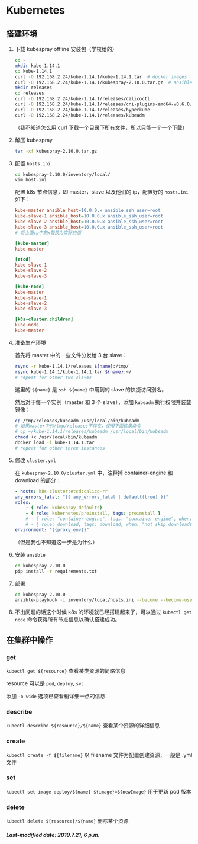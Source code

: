 # Kubernetes

## 搭建环境

1. 下载 kubespray offline 安装包（学校给的）

   ```bash
   cd ~
   mkdir kube-1.14.1
   cd kube-1.14.1
   curl -O 192.168.2.24/kube-1.14.1/kube-1.14.1.tar  # docker images
   curl -O 192.168.2.24/kube-1.14.1/kubespray-2.10.0.tar.gz  # ansible scripts
   mkdir releases
   cd releases
   curl -O 192.168.2.24/kube-1.14.1/releases/calicoctl
   curl -O 192.168.2.24/kube-1.14.1/releases/cni-plugins-amd64-v0.6.0.tgz
   curl -O 192.168.2.24/kube-1.14.1/releases/hyperkube
   curl -O 192.168.2.24/kube-1.14.1/releases/kubeadm
   ```

   （我不知道怎么用 curl 下载一个目录下所有文件，所以只能一个一个下载）

2. 解压 kubespray

   ```bash
   tar -xf kubespray-2.10.0.tar.gz
   ```

3. 配置 `hosts.ini`

   ```bash
   cd kubespray-2.10.0/inventory/local/
   vim host.ini
   ```

   配置 k8s 节点信息，即 master，slave 以及他们的 ip，配置好的 `hosts.ini` 如下：

   ```ini
   kube-master ansible_host=10.0.0.x ansible_ssh_user=root
   kube-slave-1 ansible_host=10.0.0.x ansible_ssh_user=root
   kube-slave-2 ansible_host=10.0.0.x ansible_ssh_user=root
   kube-slave-3 ansible_host=10.0.0.x ansible_ssh_user=root
   # 将上面ip中的x替换为实际的值
   
   [kube-master]
   kube-master
   
   [etcd]
   kube-slave-1
   kube-slave-2
   kube-slave-3
   
   [kube-node]
   kube-master
   kube-slave-1
   kube-slave-2
   kube-slave-3
   
   [k8s-cluster:children]
   kube-node
   kube-master
   ```

4. 准备生产环境

   首先将 master 中的一些文件分发给 3 台 slave：

   ```bash
   rsync -r kube-1.14.1/releases ${name}:/tmp/
   rsync kube-1.14.1/kube-1.14.1.tar ${name}:~/
   # repeat for other two slaves
   ```

   这里的 `${name}` 是 `ssh ${name}` 中用到的 slave 的快捷访问别名。

   然后对于每一个实例（master 和 3 个 slave），添加 `kubeadm` 执行权限并装载镜像：

   ```bash
   cp /tmp/releases/kubeadm /usr/local/bin/kubeadm
   # 如果master中的/tmp/releases不存在，使用下面这条命令
   # cp ~/kube-1.14.1/releases/kubeadm /usr/local/bin/kubeadm
   chmod +x /usr/local/bin/kubeadm
   docker load -i kube-1.14.1.tar
   # repeat for other three instances
   ```

5. 修改 `cluster.yml`

   在 `kubespray-2.10.0/cluster.yml` 中，注释掉 container-engine 和 download 的部分：

   ```yml
   - hosts: k8s-cluster:etcd:calico-rr
   any_errors_fatal: "{{ any_errors_fatal | default(true) }}"
   roles:
       - { role: kubespray-defaults}
       - { role: kubernetes/preinstall, tags: preinstall }
       # - { role: "container-engine", tags: "container-engine", when: deploy_container_engine|default(true) }
       # - { role: download, tags: download, when: "not skip_downloads" }
   environment: "{{proxy_env}}"
   ```

   （但是我也不知道这一步是为什么）

6. 安装 `ansible`

   ```bash
   cd kubespray-2.10.0
   pip install -r requirements.txt
   ```

7. 部署

   ```bash
   cd kubespray-2.10.0
   ansible-playbook -i inventory/local/hosts.ini --become --become-user=root cluster.yml
   ```

8. 不出问题的话这个时候 k8s 的环境就已经搭建起来了，可以通过 `kubectl get node` 命令获得所有节点信息以确认搭建成功。

## 在集群中操作

### get

`kubectl get ${resource}` 查看某类资源的简略信息

resource 可以是 `pod`, `deploy`, `svc`

添加 `-o wide` 选项已查看稍详细一点的信息

### describe

`kubectl describe ${resource}/${name}` 查看某个资源的详细信息

### create

`kubectl create -f ${filename}` 以 filename 文件为配置创建资源，一般是 .yml 文件

### set

`kubectl set image deploy/${name} ${image}=${newImage}` 用于更新 pod 版本

### delete 

`kubectl delete ${resource}/${name}` 删除某个资源

##### Last-modified date: 2019.7.21, 6 p.m.